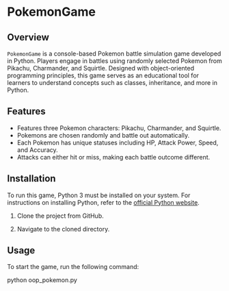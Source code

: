 # PokemonGame

## Overview
`PokemonGame` is a console-based Pokemon battle simulation game developed in Python. Players engage in battles using randomly selected Pokemon from Pikachu, Charmander, and Squirtle. Designed with object-oriented programming principles, this game serves as an educational tool for learners to understand concepts such as classes, inheritance, and more in Python.

## Features
- Features three Pokemon characters: Pikachu, Charmander, and Squirtle.
- Pokemons are chosen randomly and battle out automatically.
- Each Pokemon has unique statuses including HP, Attack Power, Speed, and Accuracy.
- Attacks can either hit or miss, making each battle outcome different.

## Installation
To run this game, Python 3 must be installed on your system. For instructions on installing Python, refer to the [official Python website](https://www.python.org/).

1. Clone the project from GitHub.

3. Navigate to the cloned directory.


## Usage
To start the game, run the following command:

python oop_pokemon.py
